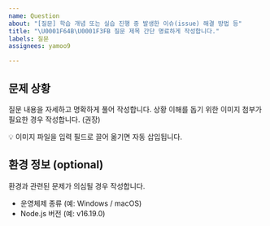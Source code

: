 ```yaml
---
name: Question
about: "[질문] 학습 개념 또는 실습 진행 중 발생한 이슈(issue) 해결 방법 등"
title: "\U0001F64B\U0001F3FB 질문 제목 간단 명료하게 작성합니다."
labels: 질문
assignees: yamoo9

---
```


## 문제 상황

질문 내용을 자세하고 명확하게 풀어 작성합니다.
상황 이해를 돕기 위한 이미지 첨부가 필요한 경우 작성합니다. (권장)

💡 이미지 파일을 입력 필드로 끌어 옮기면 자동 삽입됩니다.

## 환경 정보 (optional)

환경과 관련된 문제가 의심될 경우 작성합니다.

- 운영체제 종류 (예: Windows / macOS)
- Node.js 버전 (예: v16.19.0)
